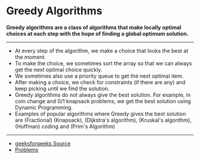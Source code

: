 # Greedy Algorithms

**Greedy algorithms are a class of algorithms that make locally optimal choices at each step with the hope of finding a global optimum solution.**

---

- At every step of the algorithm, we make a choice that looks the best at the moment.
- To make the choice, we sometimes sort the array so that we can always get the next optimal choice quickly.
- We sometimes also use a priority queue to get the next optimal item.
- After making a choice, we check for constraints (if there are any) and keep picking until we find the solution.
- Greedy algorithms do not always give the best solution. For example, in coin change and 0/1 knapsack problems, we get the best solution using Dynamic Programming.
- Examples of popular algorithms where Greedy gives the best solution are (Fractional) (Knapsack), (Dijkstra's algorithm), (Kruskal's algorithm), (Huffman) coding and (Prim's Algorithm)

---

- [geeksforgeeks Source](https://www.geeksforgeeks.org/greedy-algorithms/)
- [Problems](https://youtu.be/bC7o8P_Ste4?si=W460A1u9sfEnYIjf)